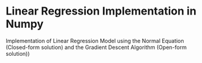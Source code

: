 # Linear Regression Implementation in Numpy
Implementation of Linear Regression Model using the Normal Equation (Closed-form solution) and the Gradient Descent Algorithm (Open-form solution))
